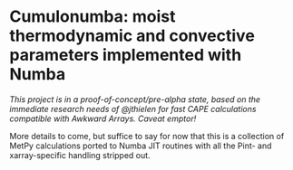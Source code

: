 # Cumulonumba: moist thermodynamic and convective parameters implemented with Numba

*This project is in a proof-of-concept/pre-alpha state, based on the immediate research needs of @jthielen for fast CAPE calculations compatible with Awkward Arrays. Caveat emptor!*

More details to come, but suffice to say for now that this is a collection of MetPy calculations ported to Numba JIT routines with all the Pint- and xarray-specific handling stripped out.
 
